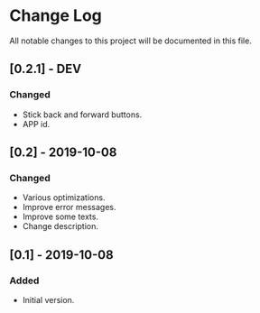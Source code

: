 # Change Log
All notable changes to this project will be documented in this file.

## [0.2.1] - DEV
### Changed
- Stick back and forward buttons.
- APP id.

## [0.2] - 2019-10-08
### Changed
- Various optimizations.
- Improve error messages.
- Improve some texts.
- Change description.

## [0.1] - 2019-10-08
### Added
- Initial version.
